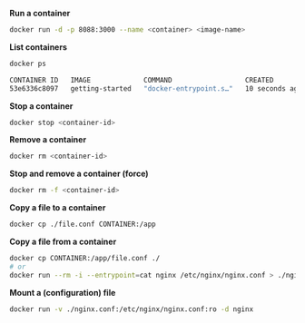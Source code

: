**Run a container**
```sh
docker run -d -p 8088:3000 --name <container> <image-name>
```

**List containers**
```sh
docker ps

CONTAINER ID   IMAGE             COMMAND                  CREATED          STATUS         PORTS                                       NAMES
53e6336c8097   getting-started   "docker-entrypoint.s…"   10 seconds ago   Up 9 seconds   0.0.0.0:3000->3000/tcp, :::3000->3000/tcp   crazy_dirac
```

**Stop a container**
```sh
docker stop <container-id>
```

**Remove a container**
```sh
docker rm <container-id>
```

**Stop and remove a container (force)**
```sh
docker rm -f <container-id>
```

**Copy a file to a container**
```sh
docker cp ./file.conf CONTAINER:/app
```

**Copy a file from a container**
```sh
docker cp CONTAINER:/app/file.conf ./
# or
docker run --rm -i --entrypoint=cat nginx /etc/nginx/nginx.conf > ./nginx.conf
```

**Mount a (configuration) file**
```sh
docker run -v ./nginx.conf:/etc/nginx/nginx.conf:ro -d nginx
```
